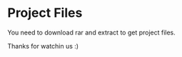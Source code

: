 # Project Files
You need to download rar and extract to get project files.

Thanks for watchin us :)
